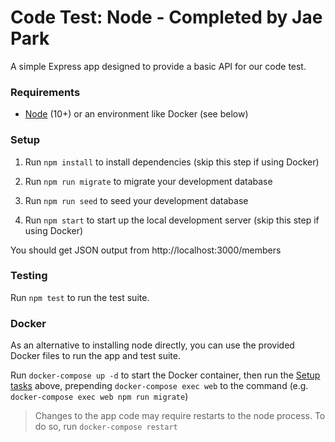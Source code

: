 # Code Test: Node - Completed by Jae Park

A simple Express app designed to provide a basic API for our code test.

### Requirements

* [Node](https://github.com/nvm-sh/nvm) (10+) or an environment like Docker (see below)

### Setup

1. Run `npm install` to install dependencies (skip this step if using Docker)

1. Run `npm run migrate` to migrate your development database

1. Run `npm run seed` to seed your development database

1. Run `npm start` to start up the local development server (skip this step if using Docker)

You should get JSON output from http://localhost:3000/members

### Testing

Run `npm test` to run the test suite.

### Docker

As an alternative to installing node directly, you can use the provided Docker files to run the app and test suite. 

Run `docker-compose up -d` to start the Docker container, then run the [Setup tasks](#setup) above, prepending `docker-compose exec web` to the command (e.g. `docker-compose exec web npm run migrate`)

> Changes to the app code may require restarts to the node process. To do so, run `docker-compose restart`
